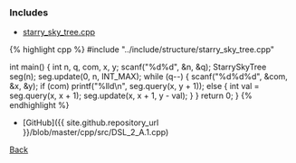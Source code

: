 ### Includes

- [starry_sky_tree.cpp](../include/structure/starry_sky_tree)

{% highlight cpp %}
#include "../include/structure/starry_sky_tree.cpp"

int main() {
  int n, q, com, x, y;
  scanf("%d%d", &n, &q);
  StarrySkyTree<ll> seg(n);
  seg.update(0, n, INT_MAX);
  while (q--) {
    scanf("%d%d%d", &com, &x, &y);
    if (com) printf("%lld\n", seg.query(x, y + 1));
    else {
      int val = seg.query(x, x + 1);
      seg.update(x, x + 1, y - val);
    }
  }
  return 0;
}
{% endhighlight %}

- [GitHub]({{ site.github.repository_url }}/blob/master/cpp/src/DSL_2_A.1.cpp)

[Back](..)
